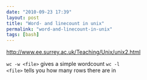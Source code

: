 ```yaml
---
date: "2010-09-23 17:39"
layout: post
title: "Word- and linecount in unix"
permalink: "word-and-linecount-in-unix"
tags: [bash]
---
```


<a href="http://www.ee.surrey.ac.uk/Teaching/Unix/unix2.html">http://www.ee.surrey.ac.uk/Teaching/Unix/unix2.html</a>

<code>wc -w &lt;file&gt;</code> gives a simple wordcount
<code>wc -l &lt;file&gt;</code> tells you how many rows there are in

